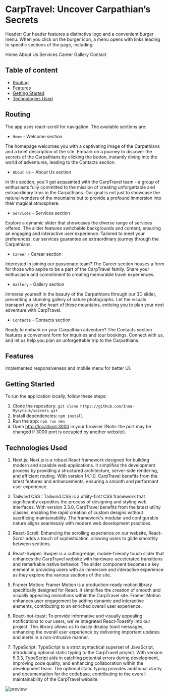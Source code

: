 # CarpTravel: Uncover Carpathian’s Secrets

Header:
Our header features a distinctive logo and a convenient burger menu. When you click on the burger icon, a menu opens with links leading to specific sections of the page, including:

Home
About Us
Services
Career
Gallery
Contact

## Table of content

- [Routing](#routing)
- [Features](#features)
- [Getting Started](#getting-started)
- [Technologies Used](#technologies-used)

## Routing

The app uses react-scroll for navigation. The available sections are:

- `Home` - Welcome section

The homepage welcomes you with a captivating image of the Carpathians and a brief description of the site. Embark on a journey to discover the secrets of the Carpathians by clicking the button, instantly diving into the world of adventures, leading to the Contacts section.

- `About Us` - About Us section

In this section, you'll get acquainted with the CarpTravel team - a group of enthusiasts fully committed to the mission of creating unforgettable and extraordinary trips in the Carpathians. Our goal is not just to showcase the natural wonders of the mountains but to provide a profound immersion into their magical atmosphere.

- `Services` - Services section

Explore a dynamic slider that showcases the diverse range of services offered. The slider features switchable backgrounds and content, ensuring an engaging and interactive user experience. Tailored to meet your preferences, our services guarantee an extraordinary journey through the Carpathians.

- `Career` - Career section

Interested in joining our passionate team? The Career section houses a form for those who aspire to be a part of the CarpTravel family. Share your enthusiasm and commitment to creating memorable travel experiences.

- `Gallery` - Gallery section

Immerse yourself in the beauty of the Carpathians through our 3D slider, presenting a stunning gallery of nature photographs. Let the visuals transport you to the heart of these mountains, enticing you to plan your next adventure with CarpTravel.

- `Contacts` - Contacts section

Ready to embark on your Carpathian adventure? The Contacts section features a convenient form for inquiries and tour bookings. Connect with us, and let us help you plan an unforgettable trip to the Carpathians.

## Features

Implemented responsiveness and mobile menu for better UI.

## Getting Started

To run the application locally, follow these steps:

1. Clone the repository: `git clone https://github.com/Inna-Mykytiuk/secrets.git`
2. Install dependencies: `npm install`
3. Run the app: `npm run dev`
4. Open [http://localhost:3000](http://localhost:3000) in your browser (Note: the port may be changed if 3000 port is occupied by another website).

## Technologies Used

1. Next.js:
   Next.js is a robust React framework designed for building modern and scalable web applications. It simplifies the development process by providing a structured architecture, server-side rendering, and efficient routing. With version 14.1.0, CarpTravel benefits from the latest features and enhancements, ensuring a smooth and performant user experience.

2. Tailwind CSS :
   Tailwind CSS is a utility-first CSS framework that significantly expedites the process of designing and styling web interfaces. With version 3.3.0, CarpTravel benefits from the latest utility classes, enabling the rapid creation of custom designs without sacrificing maintainability. The framework's modular and configurable nature aligns seamlessly with modern web development practices.

3. React-Scroll:
   Enhancing the scrolling experience on our website, React-Scroll adds a touch of sophistication, allowing users to glide smoothly between sections.

4. React-Swiper:
   Swiper is a cutting-edge, mobile-friendly touch slider that enhances the CarpTravel website with hardware-accelerated transitions and remarkable native behavior. The slider component becomes a key element in providing users with an immersive and interactive experience as they explore the various sections of the site.

5. Framer Motion:
   Framer Motion is a production-ready motion library specifically designed for React. It simplifies the creation of smooth and visually appealing animations within the CarpTravel site. Framer Motion enhances user engagement by adding dynamic and interactive elements, contributing to an enriched overall user experience.

6. React-hot-toast:
   To provide informative and visually appealing notifications to our users, we've integrated React-Toastify into our project. This library allows us to easily display toast messages, enhancing the overall user experience by delivering important updates and alerts in a non-intrusive manner.

7. TypeScript:
   TypeScript is a strict syntactical superset of JavaScript, introducing optional static typing to the CarpTravel project. With version 5.3.3, TypeScript aids in catching potential errors during development, improving code quality, and enhancing collaboration within the development team. The optional static typing provides additional clarity and documentation for the codebase, contributing to the overall maintainability of the CarpTravel website.

![preview](https://github.com/Inna-Mykytiuk/secrets/blob/main/public/assets/images/.jpg)
